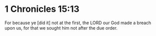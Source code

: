 # 1 Chronicles 15:13

For because ye [did it] not at the first, the LORD our God made a breach upon us, for that we sought him not after the due order.